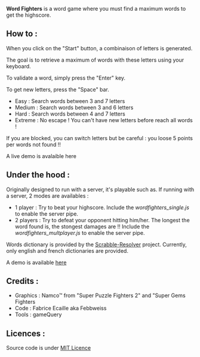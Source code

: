 **Word Fighters** is a word game where you must find a maximum words to get the highscore.

How to :
---

When you click on the "Start" button, a combinaison of letters is generated.

The goal is to retrieve a maximum of words with these letters using your keyboard.

To validate a word, simply press the "Enter" key.

To get new letters, press the "Space" bar.
* Easy : Search words between 3 and 7 letters
* Medium : Search words between 3 and 6 letters
* Hard : Search words between 4 and 7 letters
* Extreme : No escape ! You can\'t have new letters before reach all words !
        
If you are blocked, you can switch letters but be careful : you loose 5 points per words not found !!

A live demo is avalaible here

Under the hood :
---
Originally designed to run with a server, it's playable such as.
If running with a server, 2 modes are availables :
* 1 player : Try to beat your highscore. Include the *wordfighters_single.js* to enable the server pipe.
* 2 players : Try to defeat your opponent hitting him/her. The longest the word found is, the stongest damages are !! Include the *wordfighters_multplayer.js* to enable the server pipe.

Words dictionary is provided by the [Scrabble-Resolver](https://github.com/Febbweiss/scrabble-resolver) project.
Currently, only english and french dictionaries are provided.

A demo is available [here](https://febbweiss.github.io/games/wordfighters/)

Credits :
---
+ Graphics : Namco&trade; from "Super Puzzle Fighters 2" and "Super Gems Fighters
+ Code : Fabrice Ecaille aka Febbweiss
+ Tools : gameQuery

Licences :
---
Source code is under [MIT Licence](http://opensource.org/licenses/mit-license.php)